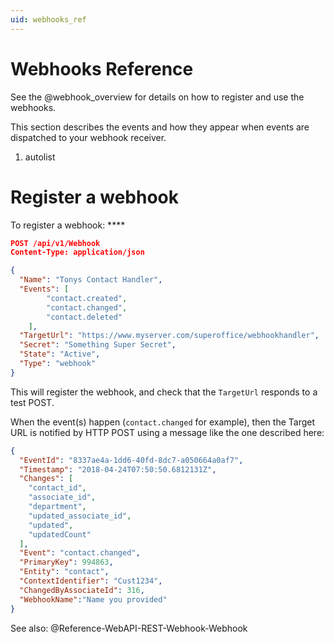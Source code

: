 ```yaml
---
uid: webhooks_ref
---
```

# Webhooks Reference

See the @webhook_overview for details on how to register and use the webhooks.

This section describes the events and how they appear when events are dispatched to your
webhook receiver.

1. autolist

# Register a webhook

To register a webhook: ****

``` json
POST /api/v1/Webhook
Content-Type: application/json

{
  "Name": "Tonys Contact Handler",
  "Events": [
        "contact.created",
        "contact.changed",
        "contact.deleted"
    ],
  "TargetUrl": "https://www.myserver.com/superoffice/webhookhandler",
  "Secret": "Something Super Secret",
  "State": "Active",
  "Type": "webhook"
}
```

This will register the webhook, and check that the `TargetUrl` responds to a test POST.

When the event(s) happen (`contact.changed` for example), then the Target URL is notified by HTTP POST using a message like the one described here:

```json
{
  "EventId": "8337ae4a-1dd6-40fd-8dc7-a050664a0af7",
  "Timestamp": "2018-04-24T07:50:50.6812131Z",
  "Changes": [
    "contact_id",
    "associate_id",
    "department",
    "updated_associate_id",
    "updated",
    "updatedCount"
  ],
  "Event": "contact.changed",
  "PrimaryKey": 994863,
  "Entity": "contact",
  "ContextIdentifier": "Cust1234",
  "ChangedByAssociateId": 316,
  "WebhookName":"Name you provided"
}
```

See also: @Reference-WebAPI-REST-Webhook-Webhook
